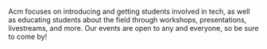  Acm focuses on introducing and getting students involved in tech,
 as well as educating students about the field through workshops, presentations, livestreams,
  and more. Our events are open to any and everyone, so be sure to come by!
